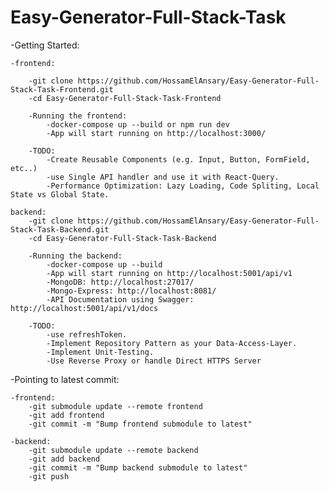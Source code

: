 # Easy-Generator-Full-Stack-Task

-Getting Started:
    
    -frontend:
        
        -git clone https://github.com/HossamElAnsary/Easy-Generator-Full-Stack-Task-Frontend.git
        -cd Easy-Generator-Full-Stack-Task-Frontend
        
        -Running the frontend:
            -docker-compose up --build or npm run dev
            -App will start running on http://localhost:3000/

        -TODO:
            -Create Reusable Components (e.g. Input, Button, FormField, etc..)
            -use Single API handler and use it with React-Query.
            -Performance Optimization: Lazy Loading, Code Spliting, Local State vs Global State.

    backend:
        -git clone https://github.com/HossamElAnsary/Easy-Generator-Full-Stack-Task-Backend.git
        -cd Easy-Generator-Full-Stack-Task-Backend

        -Running the backend:
            -docker-compose up --build
            -App will start running on http://localhost:5001/api/v1
            -MongoDB: http://localhost:27017/
            -Mongo-Express: http://localhost:8081/
            -API Documentation using Swagger: http://localhost:5001/api/v1/docs
        
        -TODO:
            -use refreshToken.
            -Implement Repository Pattern as your Data-Access-Layer.
            -Implement Unit-Testing.
            -Use Reverse Proxy or handle Direct HTTPS Server

-Pointing to latest commit: 
    
    -frontend: 
        -git submodule update --remote frontend 
        -git add frontend 
        -git commit -m "Bump frontend submodule to latest"

    -backend:
        -git submodule update --remote backend 
        -git add backend 
        -git commit -m "Bump backend submodule to latest" 
        -git push